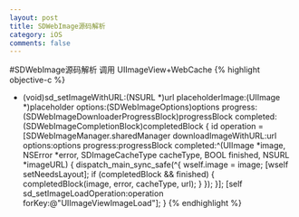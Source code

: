 ```yaml
---
layout: post
title: SDWebImage源码解析
category: iOS
comments: false
---
```


#SDWebImage源码解析
调用
UIImageView+WebCache
{% highlight objective-c %}
  - (void)sd_setImageWithURL:(NSURL *)url placeholderImage:(UIImage *)placeholder options:(SDWebImageOptions)options progress:(SDWebImageDownloaderProgressBlock)progressBlock completed:(SDWebImageCompletionBlock)completedBlock {
      id <SDWebImageOperation> operation = [SDWebImageManager.sharedManager downloadImageWithURL:url options:options progress:progressBlock completed:^(UIImage *image, NSError *error, SDImageCacheType cacheType, BOOL finished, NSURL *imageURL) {
        dispatch_main_sync_safe(^{
                  wself.image = image;
                  [wself setNeedsLayout];
                if (completedBlock && finished) {
                    completedBlock(image, error, cacheType, url);
                }
            });
      }];
    [self sd_setImageLoadOperation:operation forKey:@"UIImageViewImageLoad"];
  }
{% endhighlight %}

